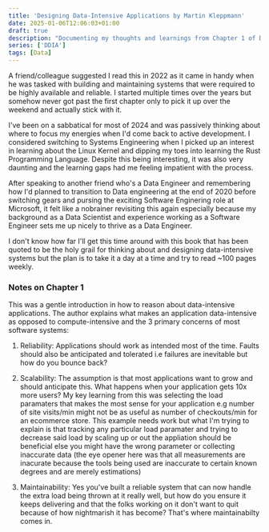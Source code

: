 ```yaml
---
title: 'Designing Data-Intensive Applications by Martin Kleppmann'
date: 2025-01-06T12:06:03+01:00
draft: true
description: "Documenting my thoughts and learnings from Chapter 1 of DDIA"
series: ['DDIA']
tags: [Data]
---
```


A friend/colleague suggested I read this in 2022 as it came in handy when he was tasked with building and maintaining systems that were required to be highly available and reliable. I started multiple times over the years but somehow never got past the first chapter only to pick it up over the weekend and actually stick with it.

I've been on a sabbatical for most of 2024 and was passively thinking about where to focus my energies when I'd come back to active development. I considered switching to Systems Engineering when I picked up an interest in learning about the Linux Kernel and dipping my toes into learning the Rust Programming Language. Despite this being interesting, it was also very daunting and the learning gaps had me feeling impatient with the process.

After speaking to another friend who's a Data Engineer and remembering how I'd planned to transition to Data engineering at the end of 2020 before switching gears and pursing the exciting Software Enginering role at Microsoft, it felt like a nobrainer revisiting this again especially because my background as a Data Scientist and experience working as a Software Engineer sets me up nicely to thrive as a Data Engineer.

I don't know how far I'll get this time around with this book that has been quoted to be the holy grail for thinking about and designing data-intensive systems but the plan is to take it a day at a time and try to read ~100 pages weekly.

### Notes on Chapter 1

This was a gentle introduction in how to reason about data-intensive applications. The author explains what makes an application data-intensive as opposed to compute-intensive and the 3 primary concerns of most software systems:

1. Reliability: Applications should work as intended most of the time. Faults should also be anticipated and tolerated i.e failures are inevitable but how do you bounce back?

2. Scalability: The assumption is that most applications want to grow and should anticipate this. What happens when your application gets 10x more users? My key learning from this was selecting the load paramaters that makes the most sense for your application e.g number of site visits/min might not be as useful as number of checkouts/min for an ecommerce store. This example needs work but what I'm trying to explain is that tracking any particular load paramater and trying to decrease said load by scaling up or out the appliation should be beneficial else you might have the wrong parameter or collecting inaccurate data (the eye opener here was that all measurements are inacurate because the tools being used are inaccurate to certain known degrees and are merely estimations)

3. Maintainability: Yes you've built a reliable system that can now handle the extra load being thrown at it really well, but how do you ensure it keeps delivering and that the folks working on it don't want to quit because of how nightmarish it has become? That's where maintainabilty comes in.
